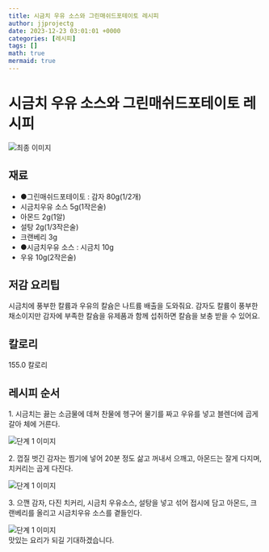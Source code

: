 ```yaml
---
title: 시금치 우유 소스와 그린매쉬드포테이토 레시피
author: jjprojectg
date: 2023-12-23 03:01:01 +0000
categories: [레시피]
tags: []
math: true
mermaid: true
---
```

<meta name="og:type" content="website"/>
<meta charset="UTF-8"/>
<div class="header">
  <h1>시금치 우유 소스와 그린매쉬드포테이토 레시피</h1>
</div>

<div class="container my-4">
  <div class="row">
    <div class="col-12 col-md-6">
      <div class="recipe-image">
        <img src="http://www.foodsafetykorea.go.kr/uploadimg/cook/10_00089_2.png" class="step-image" alt="최종 이미지"/>
      </div>
    </div>
    <div class="col-12 col-md-6">
      <div class="ingredients">
        <h2>재료</h2>
        <ul class="card">
          <li> ●그린매쉬드포테이토 : 감자 80g(1/2개) </li>
          <li>  시금치우유 소스 5g(1작은술) </li>
          <li>  아몬드 2g(1알) </li>
          <li>  설탕 2g(1/3작은술) </li>
          <li>  크랜베리 3g </li>
          <li> ●시금치우유 소스 : 시금치 10g </li>
          <li>  우유 10g(2작은술) </li>
</ul>
      </div>
    </div>
    <div class="col-12 col-md-6">
      <div class="ingredients">
        <h2>저감 요리팁</h2>
        <div class="card"> 
          <p>
            시금치에 풍부한 칼륨과 우유의 칼슘은 나트륨 배출을 도와줘요. 감자도 칼륨이 풍부한 채소이지만 감자에 부족한 칼슘을 유제품과 함께 섭취하면 칼슘을 보충 받을 수 있어요.
          </p>
        </div>
      </div>
      <div class="ingredients">
        <h2>칼로리</h2>
        <div class="card"> 
          <p>
            155.0 칼로리
          </p>
        </div>
      </div>
    </div>
  </div>

  <h2 class="my-4">레시피 순서</h2>
  <div class="card recipe-card">
    <div class="card-body recipe-step">
      <p class="card-text step-description">1. 시금치는 끓는 소금물에 데쳐 찬물에 헹구어 물기를 짜고 우유를 넣고 블렌더에 곱게 갈아 체에 거른다.</p>
      <img src="http://www.foodsafetykorea.go.kr/uploadimg/cook/20_00089_1.png" alt="단계 1 이미지" class="step-image"/>
    </div>
  </div>
  <div class="card recipe-card">
    <div class="card-body recipe-step">
      <p class="card-text step-description">2. 껍질 벗긴 감자는 찜기에 넣어 20분 정도 삶고 꺼내서 으깨고, 아몬드는 잘게 다지며, 치커리는 곱게 다진다.</p>
      <img src="http://www.foodsafetykorea.go.kr/uploadimg/cook/20_00089_2.png" alt="단계 1 이미지" class="step-image"/>
    </div>
  </div>
  <div class="card recipe-card">
    <div class="card-body recipe-step">
      <p class="card-text step-description">3. 으깬 감자, 다진 치커리, 시금치 우유소스, 설탕을 넣고 섞어 접시에 담고 아몬드, 크랜베리를 올리고 시금치우유 소스를 곁들인다.</p>
      <img src="http://www.foodsafetykorea.go.kr/uploadimg/cook/20_00089_5.png" alt="단계 1 이미지" class="step-image"/>
    </div>
  </div>

</div>
맛있는 요리가 되길 기대하겠습니다.
